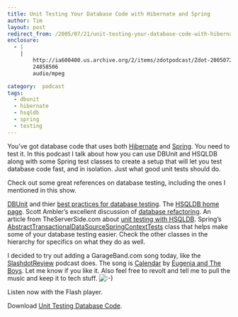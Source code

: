 ```yaml
---
title: Unit Testing Your Database Code with Hibernate and Spring
author: Tim
layout: post
redirect_from: /2005/07/21/unit-testing-your-database-code-with-hibernate-and-spring/
enclosure:
  - |
    |
        http://ia600400.us.archive.org/2/items/zdotpodcast/Zdot-20050721-UnitTestingDatabaseCode.mp3
        24858506
        audio/mpeg

category:  podcast
tags:
  - dbunit
  - hibernate
  - hsqldb
  - spring
  - testing
---
```

You&#8217;ve got database code that uses both [Hibernate][1] and [Spring][2]. You need to test it. In this podcast I talk about how you can use DBUnit and HSQLDB along with some Spring test classes to create a setup that will let you test database code fast, and in isolation. Just what good unit tests should do.

Check out some great references on database testing, including the ones I mentioned in this show.

[DBUnit][3] and thier [best practices for database testing][4].
The [HSQLDB home page][5].
Scott Ambler&#8217;s excellent discussion of [database refactoring][6].
An article from TheServerSide.com about [unit testing with HSQLDB][7].
Spring&#8217;s [AbstractTransactionalDataSourceSpringContextTests][8] class that helps make some of your database testing easier. Check the other classes in the hierarchy for specifics on what they do as well.

I decided to try out adding a GarageBand.com song today, like the [SlashdotReview][9] podcast does. The song is [Calendar][10] by [Eugenia and The Boys][11]. Let me know if you like it. Also feel free to revolt and tell me to pull the music and keep it to tech stuff. <img src="http://timshadel.com/wp-includes/images/smilies/icon_smile.gif" alt=":-)" class="wp-smiley" />

Listen now with the Flash player.


Download [Unit Testing Database Code][12].

 [1]: http://hibernate.org
 [2]: http://springframework.org/
 [3]: http://www.dbunit.org/
 [4]: http://www.dbunit.org/bestpractices.html "The DBUnit Framework - Best Practices"
 [5]: http://hsqldb.org/
 [6]: http://www.agiledata.org/essays/databaseRefactoring.html "The Process of Database Refactoring"
 [7]: http://www.theserverside.com/articles/article.tss?l=UnitTesting "Unit-Testing Hibernate with HSQLDB"
 [8]: http://static.springframework.org/spring/docs/1.2.x/api/org/springframework/test/AbstractTransactionalDataSourceSpringContextTests.html
 [9]: http://slashdotreview.com/
 [10]: http://www.garageband.com/artist/eugeniaandtheboys
 [11]: http://www.eugeniaandtheboys.com/
 [12]: http://ia600400.us.archive.org/2/items/zdotpodcast/Zdot-20050721-UnitTestingDatabaseCode.mp3
